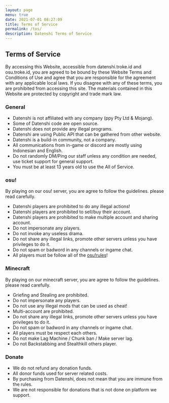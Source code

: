 ```yaml
---
layout: page
menu: true
date: 2021-07-01 08:27:09
title: Terms of Service
permalink: /tos/
description: Datenshi Terms of Service
---
```

## Terms of Service

By accessing this Website, accessible from datenshi.troke.id and osu.troke.id, you are agreed to be bound by these Website Terms and Conditions of Use and agree that you are responsible for the agreement with any applicable local laws. If you disagree with any of these terms, you are prohibited from accessing this site. The materials contained in this Website are protected by copyright and trade mark law.

### General

- Datenshi is not affiliated with any company (ppy Pty Ltd & Mojang).
- Some of Datenshi code are open source.
- Datenshi does not provide any illegal programs.
- Datenshi are using Public API that can be gathered from other website.
- Datenshi is a build-in community, not a company.
- All communications from in-game or discord are mostly using Indonesian and English.
- Do not randomly DM/Ping our staff unless any condition are needed, use ticket support for general support.
- You must be at least 13 years old to use the All of Service.

### osu!

By playing on our osu! server, you are agree to follow the guidelines. please read carefully.

- Datenshi players are prohibited to do any illegal actions!
- Datenshi players are prohibited to sell/buy their account.
- Datenshi players are prohibited to make multiple account and sharing account.
- Do not impersonate any players.
- Do not invoke any useless drama.
- Do not share any illegal links, promote other servers unless you have privileges to do it.
- Do not spam or badword in any channels or ingame chat.
- All players must be follow all of the [osu!rules](https://osu.troke.id/doc/rules)!

### Minecraft

By playing on our minecraft server, you are agree to follow the guidelines. please read carefully.

- Griefing and Stealing are prohibited.
- Do not impersonate any players.
- Do not use any illegal mods that can be used as cheat!
- Multi-account are prohibited.
- Do not share any illegal links, promote other servers unless you have privileges to do it.
- Do not spam or badword in any channels or ingame chat.
- All players must be respect each others.
- Do not make Lag Machine / Chunk ban / Make server lag.
- Do not Backstabbing and Stealthkill others player.

### Donate

- We do not refund any donation funds.
- All donor funds used for server related costs.
- By purchasing from Datenshi, does not mean that you are immune from the rules.
- We are not responsible for donations that is not done on platform we support.